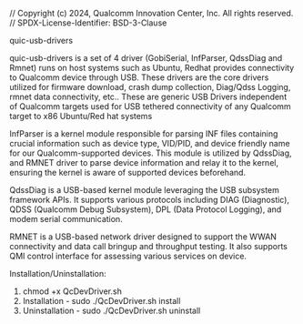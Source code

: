 // Copyright (c) 2024, Qualcomm Innovation Center, Inc. All rights reserved.
// SPDX-License-Identifier: BSD-3-Clause

quic-usb-drivers

quic-usb-drivers is a set of 4 driver (GobiSerial, InfParser, QdssDiag and Rmnet) runs on host systems such as Ubuntu, Redhat provides connectivity to Qualcomm device through USB. These drivers are the core drivers utilized for firmware download, crash dump collection, Diag/Qdss Logging, rmnet data connectivity, etc..  These are generic USB Drivers independent of Qualcomm targets used for USB tethered connectivity of any Qualcomm target to x86 Ubuntu/Red hat systems

InfParser is a kernel module responsible for parsing INF files containing crucial information such as device type, VID/PID, and device friendly name for our Qualcomm-supported devices. This module is utilized by QdssDiag, and RMNET driver to parse device information and relay it to the kernel, ensuring the kernel is aware of supported devices beforehand.
 
QdssDiag is a USB-based kernel module leveraging the USB subsystem framework APIs. It supports various protocols including DIAG (Diagnostic), QDSS (Qualcomm Debug Subsystem), DPL (Data Protocol Logging), and modem serial communication.
 
RMNET is a USB-based network driver designed to support the WWAN connectivity and data call bringup and throughput testing. It also supports QMI control interface for assessing various services on device.

Installation/Uninstallation:
 
1.	chmod +x QcDevDriver.sh
2.	Installation - sudo ./QcDevDriver.sh install
3.	Uninstallation - sudo ./QcDevDriver.sh uninstall

